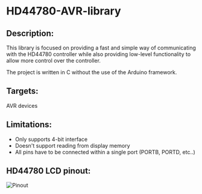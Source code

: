 # HD44780-AVR-library
## Description:
This library is focused on providing a fast and simple way of communicating with the HD44780 controller while also providing low-level functionality to allow more control over the controller.

The project is written in C without the use of the Arduino framework.

## Targets:
AVR devices

## Limitations:
- Only supports 4-bit interface
- Doesn't support reading from display memory
- All pins have to be connected within a single port (PORTB, PORTD, etc..)

## HD44780 LCD pinout:
![Pinout]()
